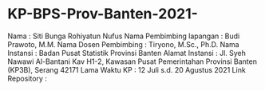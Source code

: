 # KP-BPS-Prov-Banten-2021-

Nama : Siti Bunga Rohiyatun Nufus
Nama Pembimbing lapangan : Budi Prawoto, M.M.
Nama Dosen Pembimbing : Tiryono, M.Sc., Ph.D.
Nama Instansi : Badan Pusat Statistik Provinsi Banten
Alamat Instansi : Jl. Syeh Nawawi Al-Bantani Kav H1-2, Kawasan Pusat Pemerintahan Provinsi Banten (KP3B), Serang 42171
Lama Waktu KP : 12 Juli s.d. 20 Agustus 2021
Link Repository : 

